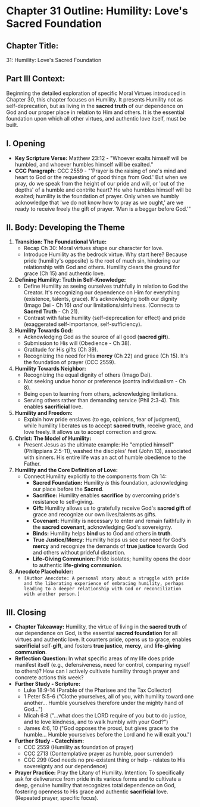 # Chapter 31 Outline: Humility: Love's Sacred Foundation

## Chapter Title:
31: Humility: Love's Sacred Foundation

## Part III Context:
Beginning the detailed exploration of specific Moral Virtues introduced in Chapter 30, this chapter focuses on Humility. It presents Humility not as self-deprecation, but as living in the **sacred truth** of our dependence on God and our proper place in relation to Him and others. It is the essential foundation upon which all other virtues, and authentic love itself, must be built.

## I. Opening

*   **Key Scripture Verse:** Matthew 23:12 - "Whoever exalts himself will be humbled, and whoever humbles himself will be exalted."
*   **CCC Paragraph:** CCC 2559 - "'Prayer is the raising of one's mind and heart to God or the requesting of good things from God.' But when we pray, do we speak from the height of our pride and will, or 'out of the depths' of a humble and contrite heart? He who humbles himself will be exalted; humility is the foundation of prayer. Only when we humbly acknowledge that 'we do not know how to pray as we ought,' are we ready to receive freely the gift of prayer. 'Man is a beggar before God.'"

## II. Body: Developing the Theme

1.  **Transition: The Foundational Virtue:**
    *   Recap Ch 30: Moral virtues shape our character for love.
    *   Introduce Humility as the bedrock virtue. Why start here? Because pride (humility's opposite) is the root of much sin, hindering our relationship with God and others. Humility clears the ground for grace (Ch 15) and authentic love.
2.  **Defining Humility: Truth in Self-Knowledge:**
    *   Define Humility as seeing ourselves truthfully in relation to God the Creator. It's recognizing our dependence on Him for everything (existence, talents, grace). It's acknowledging both our dignity (Imago Dei - Ch 16) *and* our limitations/sinfulness. (Connects to **Sacred Truth** - Ch 21).
    *   Contrast with false humility (self-deprecation for effect) and pride (exaggerated self-importance, self-sufficiency).
3.  **Humility Towards God:**
    *   Acknowledging God as the source of all good (**sacred gift**).
    *   Submission to His will (Obedience - Ch 38).
    *   Gratitude for His gifts (Ch 39).
    *   Recognizing the need for His **mercy** (Ch 22) and grace (Ch 15). It's the foundation of prayer (CCC 2559).
4.  **Humility Towards Neighbor:**
    *   Recognizing the equal dignity of others (Imago Dei).
    *   Not seeking undue honor or preference (contra individualism - Ch 8).
    *   Being open to learning from others, acknowledging limitations.
    *   Serving others rather than demanding service (Phil 2:3-4). This enables **sacrificial** love.
5.  **Humility and Freedom:**
    *   Explain how pride enslaves (to ego, opinions, fear of judgment), while humility liberates us to accept **sacred truth**, receive grace, and love freely. It allows us to accept correction and grow.
6.  **Christ: The Model of Humility:**
    *   Present Jesus as the ultimate example: He "emptied himself" (Philippians 2:5-11), washed the disciples' feet (John 13), associated with sinners. His entire life was an act of humble obedience to the Father.
7.  **Humility and the Core Definition of Love:**
    *   Connect Humility explicitly to the components from Ch 14:
        *   **Sacred Foundation:** Humility *is* this foundation, acknowledging our place before the **Sacred**.
        *   **Sacrifice:** Humility enables **sacrifice** by overcoming pride's resistance to self-giving.
        *   **Gift:** Humility allows us to gratefully receive God's **sacred gift** of grace and recognize our own lives/talents as gifts.
        *   **Covenant:** Humility is necessary to enter and remain faithfully in the **sacred covenant**, acknowledging God's sovereignty.
        *   **Binds:** Humility helps **bind** us to God and others in **truth**.
        *   **True Justice/Mercy:** Humility helps us see our need for God's **mercy** and recognize the demands of **true justice** towards God and others without prideful distortion.
        *   **Life-Giving Communion:** Pride isolates; humility opens the door to authentic **life-giving communion**.
8.  **Anecdote Placeholder:**
    *   `[Author Anecdote: A personal story about a struggle with pride and the liberating experience of embracing humility, perhaps leading to a deeper relationship with God or reconciliation with another person.]`

## III. Closing

*   **Chapter Takeaway:** Humility, the virtue of living in the **sacred truth** of our dependence on God, is the essential **sacred foundation** for all virtues and authentic love. It counters pride, opens us to grace, enables **sacrificial** self-**gift**, and fosters **true justice**, **mercy**, and **life-giving communion**.
*   **Reflection Question:** In what specific areas of my life does pride manifest itself (e.g., defensiveness, need for control, comparing myself to others)? How can I actively cultivate humility through prayer and concrete actions this week?
*   **Further Study - Scripture:**
    *   Luke 18:9-14 (Parable of the Pharisee and the Tax Collector)
    *   1 Peter 5:5-6 ("Clothe yourselves, all of you, with humility toward one another... Humble yourselves therefore under the mighty hand of God...")
    *   Micah 6:8 ("...what does the LORD require of you but to do justice, and to love kindness, and to walk humbly with your God?")
    *   James 4:6, 10 ("God opposes the proud, but gives grace to the humble... Humble yourselves before the Lord and he will exalt you.")
*   **Further Study - Catechism:**
    *   CCC 2559 (Humility as foundation of prayer)
    *   CCC 2713 (Contemplative prayer as humble, poor surrender)
    *   CCC 299 (God needs no pre-existent thing or help - relates to His sovereignty and our dependence)
*   **Prayer Practice:** Pray the Litany of Humility. Intention: To specifically ask for deliverance from pride in its various forms and to cultivate a deep, genuine humility that recognizes total dependence on God, fostering openness to His grace and authentic **sacrificial** love. (Repeated prayer, specific focus).
